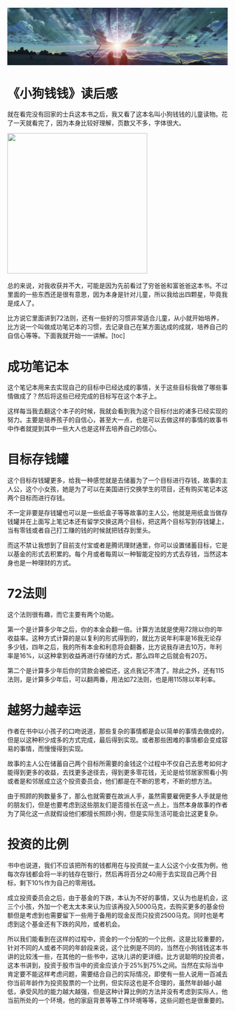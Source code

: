 [![header](../../../assets/header03.jpg)](https://yuenshome.github.io)

# 《小狗钱钱》读后感

就在看完没有回家的士兵这本书之后，我又看了这本名叫小狗钱钱的儿童读物。花了一天就看完了，因为本身比较好理解，页数又不多，字体很大。

<img class="aligncenter" src="http://yuenshome-wordpress.stor.sinaapp.com/uploads/2018/06/dog_money.jpg" alt="" width="320" height="320" />

总的来说，对我收获并不大，可能是因为先前看过了穷爸爸和富爸爸这本书。不过里面的一些东西还是很有意思，因为本身是针对儿童，所以我给出四颗星，毕竟我是成人了。

比方说它里面讲到72法则，还有一些好的习惯非常适合儿童，从小就开始培养，比方说一个叫做成功笔记本的习惯，去记录自己在某方面达成的成就，培养自己的自信心等等。下面我就开始一一讲解。[toc]<!--more-->
<h1>成功笔记本</h1>
这个笔记本用来去实现自己的目标中已经达成的事情，关于这些目标我做了哪些事情做成了？然后将这些已经完成的目标写在这个本子上。

这样每当我去翻这个本子的时候，我就会看到我为这个目标付出的诸多已经实现的努力。主要是培养孩子的自信心，甚至大一点，也是可以去做这样的事情的故事书中作者就提到其中一些大人也是这样去培养自己的信心。
<h1>目标存钱罐</h1>
这个目标存钱罐更多，给我一种感觉就是去储蓄为了一个目标进行存钱，故事的主人公，这个小女孩，她是为了可以在美国进行交换学生的项目，还有购买笔记本这两个目标而进行存钱。

不一定非要是存钱罐也可以是一些纸盒子等等故事的主人公，他就是用纸盒当做存钱罐并在上面写上笔记本还有留学交换这两个目标，把这两个目标写到存钱罐上，当有零钱或者自己打工赚的钱的时候就把钱存到里头。

而这不禁让我想到了目前支付宝或者是腾讯理财通里，你可以设置储蓄目标，它是以基金的形式去积累的。每个月或者每周以一种智能定投的方式去存钱，当然这本身也是一种理财的方式。
<h1>72法则</h1>
这个法则很有趣，而它主要有两个功能。

第一个是计算多少年之后，你的本金会翻一倍。计算方法就是使用72除以你的年收益率。这种方式计算的是以复利的形式得到的，就比方说年利率是16我无论存多少钱，四年之后，我的所有本金和利息将会翻番，比方说我存进去10万，年利率是16%，以这种拿到收益再进行存储的方式，那么四年之后就会有20万。

第二个是计算多少年后你的贷款会被偿还，这点我记不清了。除此之外，还有115法则，是计算多少年后，可以翻两番，用法如72法则，也是用115除以年利率。
<h1>
越努力越幸运</h1>
作者在书中以小孩子的口吻说道，那些复杂的事情都是会以简单的事情去做成的，但是以这种积少成多的方式完成，最后得到实现。或者那些困难的事情都会变成容易的事情，而慢慢得到实现。

故事的主人公在储蓄自己两个目标所需要的金钱这个过程中不仅自己去思考如何才能得到更多的收益，去找更多途径去，得到更多零花钱，无论是给邻居家照看小狗或者是和邻居成立这个投资委员会，他们都是在不断的思考，不断的想方法。

由于照顾的狗数量多了，那么也就需要在故派人手，虽然需要雇佣更多人手就是他的朋友们，但是也要考虑到这些朋友们是否擅长在这一点上，当然本身故事的作者为了简化这一点就假设他们都擅长照顾小狗，但是实际生活可能会比这更复杂。
<h1>投资的比例</h1>
书中也说道，我们不应该把所有的钱都用在与投资就一主人公这个小女孩为例，他每次存钱都会将一半的钱存在银行，然后再将百分之40用于去实现自己两个目标，剩下10%作为自己的零用钱。

成立投资委员会之后，由于基金的下跌，本认为不好的事情，又认为也是机会，这三个小孩，外加一个老太太本来认为应该再投入5000马克，去购买更多的基金份额但是考虑到也需要留下一些用于备用的现金反而只投资2500马克。同时也是考虑到这个基金还有下跌的风险，或者机会。

所以我们能看到在这样的过程中，资金的一个分配的一个比例，这是比较重要的，针对不同的人或者不同的年龄段来说，这个比例是不同的，当然在小狗钱钱这本书讲的比较浅一些，在其他的一些书中，这块儿讲的更详细，比方说聪明的投资者，这本书讲到，投资于股市当中的资金应该介于25%到75%之间。当然在实际当中肯定要不能这样考虑问题，需要结合自己的实际情况，即使有一些人说用一百减去你当前年龄作为投资股票的一个比例，但实际这也是不合理的，虽然年龄越小越低，承受风险的能力越大越强，但是这种计算比例的方法并没有考虑到实际人，他当前所处的一个环境，他的家庭背景等等工作环境等等，这些问题也是很重要的。

<audio style="display: none;" controls="controls"></audio>
